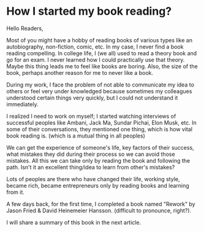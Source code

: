 # How I started my book reading?

Hello Readers,

Most of you might have a hobby of reading books of various types like an autobiography, non-fiction, comic, etc. In my case, I never find a book reading compelling. In college life, I (we all) used to read a theory book and go for an exam. I never learned how I could practically use that theory. Maybe this thing leads me to feel like books are boring. Also, the size of the book, perhaps another reason for me to never like a book.

During my work, I face the problem of not able to communicate my idea to others or feel very under knowledged because sometimes my colleagues understood certain things very quickly, but I could not understand it immediately.

I realized I need to work on myself; I started watching interviews of successful peoples like Ambani, Jack Ma, Sundar Pichai, Elon Musk, etc. In some of their conversations, they mentioned one thing, which is how vital book reading is. (which is a mutual thing in all peoples)

We can get the experience of someone's life, key factors of their success, what mistakes they did during their process so we can avoid those mistakes. All this we can take only by reading the book and following the path. Isn't it an excellent thing/idea to learn from other's mistakes?

Lots of peoples are there who have changed their life, working style, became rich, became entrepreneurs only by reading books and learning from it.

A few days back, for the first time, I completed a book named "Rework" by Jason Fried & David Heinemeier Hansson. (difficult to pronounce, right?).

I will share a summary of this book in the next article.

